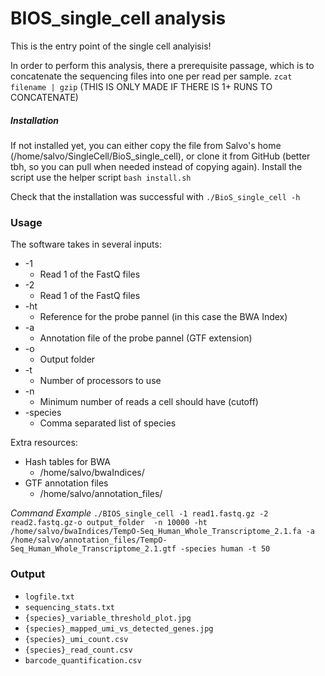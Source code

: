 # BIOS_single_cell analysis
This is the entry point of the single cell analyisis!

In order to perform this analysis, there a prerequisite passage, which is to concatenate the sequencing files into one per read per sample.
`zcat filename | gzip` (THIS IS ONLY MADE IF THERE IS 1+ RUNS TO CONCATENATE)



##### Installation
If not installed yet, you can either copy the file from Salvo's home (/home/salvo/SingleCell/BioS_single_cell), or clone it from GitHub (better tbh, so you can pull when needed instead of copying again).
Install the script use the helper script `bash install.sh`

Check that the installation was successful with 
`./BioS_single_cell -h`


### Usage
The software takes in several inputs:
- -1
	+ Read 1 of the FastQ files
- -2
	+ Read 1 of the FastQ files
- -ht
	+ Reference for the probe pannel (in this case the BWA Index)
- -a
	+ Annotation file of the probe pannel (GTF extension)
- -o
	+ Output folder
- -t
	+ Number of processors to use
- -n
	+ Minimum number of reads a cell should have (cutoff)
- -species
	+ Comma separated list of species

Extra resources:
- Hash tables for BWA
	+ /home/salvo/bwaIndices/
- GTF annotation files
	+ /home/salvo/annotation_files/

*Command Example*
`./BIOS_single_cell -1 read1.fastq.gz -2 read2.fastq.gz-o output_folder  -n 10000 -ht /home/salvo/bwaIndices/TempO-Seq_Human_Whole_Transcriptome_2.1.fa -a /home/salvo/annotation_files/TempO-Seq_Human_Whole_Transcriptome_2.1.gtf -species human -t 50`


### Output
- `logfile.txt`
- `sequencing_stats.txt`
- `{species}_variable_threshold_plot.jpg`
- `{species}_mapped_umi_vs_detected_genes.jpg`
- `{species}_umi_count.csv`
- `{species}_read_count.csv`
- `barcode_quantification.csv`









